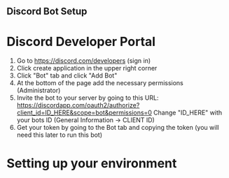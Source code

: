 ## Discord Bot Setup

# Discord Developer Portal

1. Go to https://discord.com/developers (sign in)
2. Click create application in the upper right corner
3. Click "Bot" tab and click "Add Bot"
4. At the bottom of the page add the necessary permissions (Administrator)
5. Invite the bot to your server by going to this URL: https://discordapp.com/oauth2/authorize?client_id=ID_HERE&scope=bot&permissions=0
Change "ID_HERE" with your bots ID (General Information → CLIENT ID)
6. Get your token by going to the Bot tab and copying the token (you will need this later to run this bot)

# Setting up your environment
